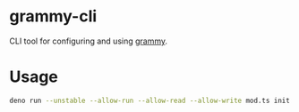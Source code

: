 # grammy-cli
CLI tool for configuring and using [grammy](https://grammy.dev/).

# Usage
```sh
deno run --unstable --allow-run --allow-read --allow-write mod.ts init
```